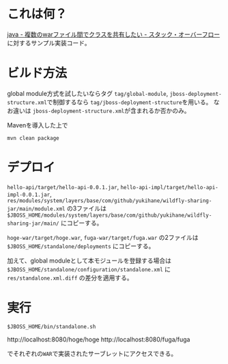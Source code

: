 # これは何？

[java - 複数のwarファイル間でクラスを共有したい - スタック・オーバーフロー](https://ja.stackoverflow.com/questions/40105/)
に対するサンプル実装コード。

# ビルド方法

global module方式を試したいならタグ `tag/global-module`, `jboss-deployment-structure.xml`で制御するなら `tag/jboss-deployment-structure`を用いる。
なお違いは `jboss-deployment-structure.xml`が含まれるか否かのみ。

Mavenを導入した上で

    mvn clean package

# デプロイ

`hello-api/target/hello-api-0.0.1.jar`, `hello-api-impl/target/hello-api-impl-0.0.1.jar`, `res/modules/system/layers/base/com/github/yukihane/wildfly-sharing-jar/main/module.xml`
の3ファイルは
`$JBOSS_HOME/modules/system/layers/base/com/github/yukihane/wildfly-sharing-jar/main/`
にコピーする。

`hoge-war/target/hoge.war`, `fuga-war/target/fuga.war` の2ファイルは
`$JBOSS_HOME/standalone/deployments` にコピーする。

加えて、global moduleとして本モジュールを登録する場合は
`$JBOSS_HOME/standalone/configuration/standalone.xml` に
`res/standalone.xml.diff` の差分を適用する。

# 実行

    $JBOSS_HOME/bin/standalone.sh

http://localhost:8080/hoge/hoge
http://localhost:8080/fuga/fuga

でそれぞれの`WAR`で実装されたサーブレットにアクセスできる。
